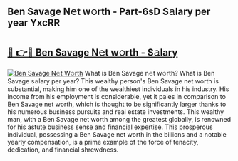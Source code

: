 ## Ben Savage N𝚎t w𝚘rth - Part-6sD S𝚊lary per year YxcRR

# <h2><a href="http://gc3xesg.nevu.top/?p=Ben+Savage">🔗 👉🔴 Ben Savage N𝚎t w𝚘rth - S𝚊lary</a></h2>

[![Ben Savage N𝚎t W𝚘rth](https://i.imgur.com/Oavwk0R.jpeg)](http://gc3xesg.nevu.top/?p=Ben+Savage)
What is Ben Savage n𝚎t w𝚘rth? What is Ben Savage s𝚊lary per year?
This wealthy person's Ben Savage net worth is substantial, making him one of the wealthiest individuals in his industry. His income from his employment is considerable, yet it pales in comparison to Ben Savage net worth, which is thought to be significantly larger thanks to his numerous business pursuits and real estate investments. This wealthy man, with a Ben Savage net worth among the greatest globally, is renowned for his astute business sense and financial expertise. This prosperous individual, possessing a Ben Savage net worth in the billions and a notable yearly compensation, is a prime example of the force of tenacity, dedication, and financial shrewdness.
